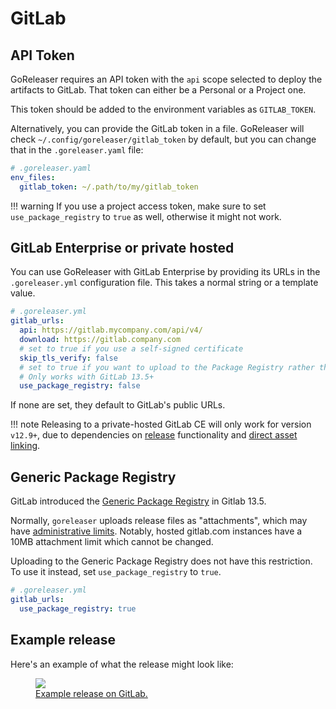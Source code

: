 # GitLab

## API Token

GoReleaser requires an API token with the `api` scope selected to deploy the artifacts to GitLab.
That token can either be a Personal or a Project one.

This token should be added to the environment variables as `GITLAB_TOKEN`.

Alternatively, you can provide the GitLab token in a file.
GoReleaser will check `~/.config/goreleaser/gitlab_token` by default, but you can change that in the `.goreleaser.yaml` file:

```yaml
# .goreleaser.yaml
env_files:
  gitlab_token: ~/.path/to/my/gitlab_token
```

!!! warning
    If you use a project access token, make sure to set `use_package_registry`
    to `true` as well, otherwise it might not work.

## GitLab Enterprise or private hosted

You can use GoReleaser with GitLab Enterprise by providing its URLs in the
`.goreleaser.yml` configuration file. This takes a normal string or a template value.

```yaml
# .goreleaser.yml
gitlab_urls:
  api: https://gitlab.mycompany.com/api/v4/
  download: https://gitlab.company.com
  # set to true if you use a self-signed certificate
  skip_tls_verify: false
  # set to true if you want to upload to the Package Registry rather than attachments
  # Only works with GitLab 13.5+
  use_package_registry: false
```

If none are set, they default to GitLab's public URLs.

!!! note
    Releasing to a private-hosted GitLab CE will only work for version `v12.9+`, due to dependencies
    on [release](https://docs.gitlab.com/ee/user/project/releases/index.html) functionality
    and [direct asset linking](https://docs.gitlab.com/ee/user/project/releases/index.html#permanent-links-to-release-assets).

## Generic Package Registry

GitLab introduced the [Generic Package Registry](https://docs.gitlab.com/ee/user/packages/package_registry/index.html) in Gitlab 13.5.

Normally, `goreleaser` uploads release files as "attachments", which may have [administrative limits](https://docs.gitlab.com/ee/user/admin_area/settings/account_and_limit_settings.html).  Notably, hosted gitlab.com instances have a 10MB attachment limit which cannot be changed.

Uploading to the Generic Package Registry does not have this restriction.  To use it instead, set `use_package_registry` to `true`.

```yaml
# .goreleaser.yml
gitlab_urls:
  use_package_registry: true
```

## Example release

Here's an example of what the release might look like:

<a href="https://gitlab.com/goreleaser/example/-/releases">
  <figure>
    <img src="https://img.carlosbecker.dev/goreleaser-gitlab.png"/>
    <figcaption>Example release on GitLab.</figcaption>
  </figure>
</a>

